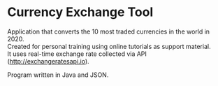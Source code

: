 # Currency Exchange Tool

Application that converts the 10 most traded currencies in the world in 2020.  
Created for personal training using online tutorials as support material.  
It uses real-time exchange rate collected via API (http://exchangeratesapi.io).  

Program written in Java and JSON.  
